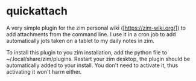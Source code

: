 # quickattach
A very simple plugin for the zim personal wiki ([https://zim-wiki.org/]) to add attachments from the command line. I use it in a cron job to add automatically jots taken on a tablet to my daily notes in zim.

To install this plugin to you zim installation, add the python file to ~/.local/share/zim/plugins. Restart your zim desktop, the plugin should be automatically added to your install. You don't need to activate it, thus activating it won't harm either.
